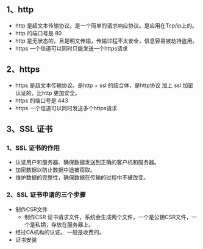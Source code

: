 

## 1、http

- http 是超文本传输协议。是一个简单的请求响应协议。是应用在Tcp/ip上的。
- http 的端口号是 80
- http 是无状态的，且是明文传输，传输过程不太安全，信息容易被劫持盗用。
- https 一个信道可以同时只能发送一个https请求

## 2、https

- https 是超文本传输协议。是http + ssl 的结合体，是http协议 加上 ssl 加密认证的，比http 更加安全。
- https 的端口号是 443
- https 一个信道可以同时发送多个https请求

## 3、SSL 证书

### 1、SSL 证书的作用

- 认证用户和服务器、确保数据发送到正确的客户机和服务器。
- 加密数据以防止数据中途被窃取。
- 维护数据的完整性，确保数据在传输的过程中不被改变。

### 2、SSL 证书申请的三个步骤

- 制作CSR文件
  - 制作CSR 证书请求文件，系统会生成两个文件，一个是公钥CSR文件，一个是私钥，存放在服务器上。
- 经过CA机构的认证。 一般是收费的。
- 证书安装